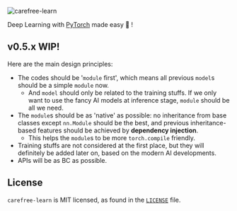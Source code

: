 ![carefree-learn][socialify-image]

Deep Learning with [PyTorch](https://pytorch.org/) made easy 🚀 !

## v0.5.x WIP!

Here are the main design principles:
- The codes should be '`module` first', which means all previous `model`s should be a simple `module` now.
  - And `model` should only be related to the training stuffs. If we only want to use the fancy AI models at inference stage, `module` should be all we need.
- The `module`s should be as 'native' as possible: no inheritance from base classes except `nn.Module` should be the best, and previous inheritance-based features should be achieved by **dependency injection**.
  - This helps the `module`s to be more `torch.compile` friendly.
- Training stuffs are not considered at the first place, but they will definitely be added later on, based on the modern AI developments.
- APIs will be as BC as possible.

## License

`carefree-learn` is MIT licensed, as found in the [`LICENSE`](https://carefree0910.me/carefree-learn-doc/docs/about/license) file.


[socialify-image]: https://socialify.git.ci/carefree0910/carefree-learn/image?description=1&descriptionEditable=Deep%20Learning%20%E2%9D%A4%EF%B8%8F%20PyTorch&forks=1&issues=1&logo=https%3A%2F%2Fraw.githubusercontent.com%2Fcarefree0910%2Fcarefree-learn-doc%2Fmaster%2Fstatic%2Fimg%2Flogo.min.svg&pattern=Floating%20Cogs&stargazers=1